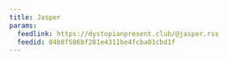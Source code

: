 ```yaml
---
title: Jasper
params:
  feedlink: https://dystopianpresent.club/@jasper.rss
  feedid: 04b8f586bf281e4311be4fcba01cbd1f
---
```

